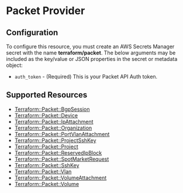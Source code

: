 # Packet Provider

## Configuration

To configure this resource, you must create an AWS Secrets Manager secret with the name **terraform/packet**. The below arguments may be included as the key/value or JSON properties in the secret or metadata object:

* `auth_token` - (Required) This is your Packet API Auth token.


## Supported Resources

* [Terraform::Packet::BgpSession](../resources/packet/Terraform-Packet-BgpSession/docs/README.md)
* [Terraform::Packet::Device](../resources/packet/Terraform-Packet-Device/docs/README.md)
* [Terraform::Packet::IpAttachment](../resources/packet/Terraform-Packet-IpAttachment/docs/README.md)
* [Terraform::Packet::Organization](../resources/packet/Terraform-Packet-Organization/docs/README.md)
* [Terraform::Packet::PortVlanAttachment](../resources/packet/Terraform-Packet-PortVlanAttachment/docs/README.md)
* [Terraform::Packet::ProjectSshKey](../resources/packet/Terraform-Packet-ProjectSshKey/docs/README.md)
* [Terraform::Packet::Project](../resources/packet/Terraform-Packet-Project/docs/README.md)
* [Terraform::Packet::ReservedIpBlock](../resources/packet/Terraform-Packet-ReservedIpBlock/docs/README.md)
* [Terraform::Packet::SpotMarketRequest](../resources/packet/Terraform-Packet-SpotMarketRequest/docs/README.md)
* [Terraform::Packet::SshKey](../resources/packet/Terraform-Packet-SshKey/docs/README.md)
* [Terraform::Packet::Vlan](../resources/packet/Terraform-Packet-Vlan/docs/README.md)
* [Terraform::Packet::VolumeAttachment](../resources/packet/Terraform-Packet-VolumeAttachment/docs/README.md)
* [Terraform::Packet::Volume](../resources/packet/Terraform-Packet-Volume/docs/README.md)